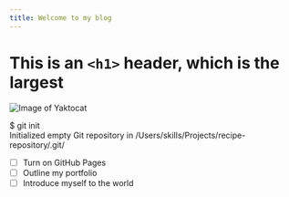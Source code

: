 ```yaml
---
title: Welcome to my blog
---
```


# This is an `<h1>` header, which is the largest
![Image of Yaktocat](https://octodex.github.com/images/yaktocat.png)

$ git init <br>
Initialized empty Git repository in /Users/skills/Projects/recipe-repository/.git/ <br>
- [ ] Turn on GitHub Pages
- [ ] Outline my portfolio
- [ ] Introduce myself to the world
